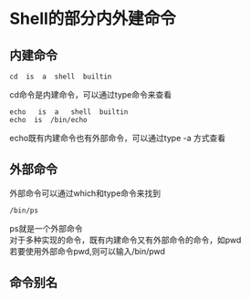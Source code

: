 # Shell的部分内外建命令

## 内建命令

```
cd  is  a  shell  builtin

```

cd命令是内建命令，可以通过type命令来查看

```
echo   is  a   shell  builtin
echo  is  /bin/echo

```

echo既有内建命令也有外部命令，可以通过type  -a 方式查看

## 外部命令

外部命令可以通过which和type命令来找到

```
/bin/ps

```

ps就是一个外部命令<br/>
对于多种实现的命令，既有内建命令又有外部命令的命令，如pwd<br/>
若要使用外部命令pwd,则可以输入/bin/pwd

## 命令别名
